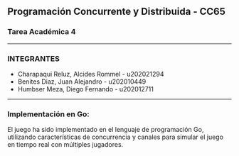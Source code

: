 ## Programación Concurrente y Distribuida - CC65
### Tarea Académica 4

---

### INTEGRANTES

- Charapaqui Reluz, Alcides Rommel - u202021294
- Benites Diaz, Juan Alejandro - u202010449
- Humbser Meza, Diego Fernando - u202012711

---

### Implementación en Go:

El juego ha sido implementado en el lenguaje de programación Go, utilizando características de concurrencia y canales para simular el juego en tiempo real con múltiples jugadores.
